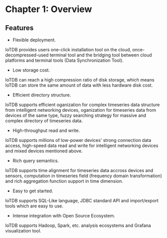 # Chapter 1: Overview

## Features


* Flexible deployment. 

IoTDB provides users one-click installation tool on the cloud, once-decompressed-used terminal tool and the bridging tool between cloud platforms and terminal tools (Data Synchronization Tool).

* Low storage cost. 

IoTDB can reach a high compression ratio of disk storage, which means IoTDB can store the same amount of data with less hardware disk cost.

* Efficient directory structure. 

IoTDB supports efficient oganization for complex timeseries data structure from intelligent networking devices, oganization for timeseries data from devices of the same type, fuzzy searching strategy for massive and complex directory of timeseries data.
* High-throughput read and write. 

IoTDB supports millions of low-power devices' strong connection data access, high-speed data read and write for intelligent networking devices and mixed devices mentioned above.

* Rich query semantics. 

IoTDB supports time alignment for timeseries data accross devices and sensors, computation in timeseries field (frequency domain transformation) and rich aggregation function support in time dimension.

* Easy to get started. 

IoTDB supports SQL-Like language, JDBC standard API and import/export tools which are easy to use.

* Intense integration with Open Source Ecosystem. 

IoTDB supports Hadoop, Spark, etc. analysis ecosystems and Grafana visualization tool.
